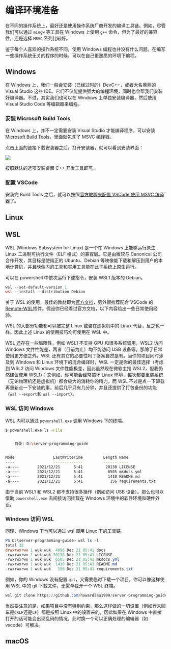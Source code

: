# 编译环境准备

在不同的操作系统上，最好还是使用操作系统厂商开发的编译工具链。例如，尽管我们可以通过 `mingw` 等工具在 Windows 上使用 `g++` 命令，但为了最好的兼容性，还是选择 `MSVC` 系列比较好。

鉴于每个人喜欢的操作系统不同，使用 Windows 编程也并没有什么问题。在编写一些操作系统无关的程序的时候，可以在自己更熟悉的环境下编程。

## Windows

在 Windows 上，我们一般会安装（已经过时的）DevC++，或者大名鼎鼎的 Visual Studio 这些 IDE。它们不仅能提供强大的编程环境，同时也会帮我们安装好编译器。不过，其实我们也可以在 Windows 上单独安装编译器，然后使用 Visual Studio Code 等编辑器来编程。

### 安装 Microsoft Build Tools

在 Windows 上，并不一定需要安装 Visual Studio 才能编译程序，可以安装 [Microsoft Build Tools](https://visualstudio.microsoft.com/thank-you-downloading-visual-studio/?sku=BuildTools&rel=16)，里面就包含了 MSVC 编译器。

点击上面的链接下载安装器之后，打开安装器，就可以看到安装界面：

![](img/ms-build-tools.png)

按照默认的选项安装桌面 C++ 开发工具即可。

### 配置 VSCode

安装完 Build Tools 之后，就可以按照[官方教程来配置 VSCode 使用 MSVC 编译器](https://code.visualstudio.com/docs/cpp/config-msvc)了。

## Linux

## WSL

WSL (Windows Subsystem for Linux) 是一个在 Windows 上能够运行原生 Linux 二进制可执行文件（ELF 格式）的兼容层。它是由微软与 Canonical 公司合作开发，其目标是使纯正的 Ubuntu、Debian 等映像能下载和解压到用户的本地计算机，并且映像内的工具和实用工具能在此子系统上原生运行。

可以在 powershell 中依次运行下述指令，安装 WSL1 版本的 Debian。

```powershell
wsl --set-default-version 1
wsl --install --distribution Debian
```

关于 WSL 的使用，最佳的教材即为[官方文档](https://docs.microsoft.com/zh-cn/windows/wsl/)，另外很推荐配合 VSCode 的[Remote-WSL](https://docs.microsoft.com/zh-cn/windows/wsl/tutorials/wsl-vscode)插件。假设你已经看过官方文档，以下内容给出一些日常使用经验。

WSL 的大部分功能都可以被完整 Linux 或装在虚拟机中的 Linux 代替，反之也一样。因此上述 Linux 的使用技巧均可使用在 WSL 中。

WSL 还存在一些局限性，例如 WSL1 不支持 GPU 和很多系统调用，WSL2 访问 Windows 文件性能差，两者（目前为止）均不能访问 USB 设备等。那除了日常使用更方便之外，WSL 还有其它的必要性吗？答案自然是有。当你的项目同时涉及到 Windows 和 Linux 环境下的混合编译时，WSL 一定是你的最佳选择（考虑到 WSL2 访问 Windows 文件性能极差，因此虽然现在微软主推 WSL2，但我仍然建议使用 WSL1）；又例如，你可能会经常搞坏 Linux 环境，每次都要重装系统（无论物理机还是虚拟机）都会极大的消耗你的精力，而 WSL 不过是点一下卸载再重新点一下安装的事，前后几乎只有几分钟，并且还提供了打包备份的功能（`wsl --export`和 `wsl --import`）。

### WSL 访问 Windows

WSL 内可以通过 `powershell.exe` 调用 Windows 下的终端。

```bash
$ powershell.exe ls -File


    目录: D:\server-programming-guide


Mode                 LastWriteTime         Length Name
----                 -------------         ------ ----
-a----        2021/12/21      5:41          20138 LICENSE
-a----        2021/12/21      5:41           6505 mkdocs.yml
-a----        2021/12/21      5:41           1410 README.md
-a----        2021/12/21      5:41            156 requirements.txt
```

由于当前 WSL1 和 WSL2 都不支持很多操作（例如访问 USB 设备）。那么也可以借助 `powershell.exe` 去间接访问挂载在 Windows 环境中的软件环境和硬件外设。

### Windows 访问 WSL

同理，Windows 下也可以通过 wsl 调用 Linux 下的工具链。

```powershell
PS D:\server-programming-guide> wsl ls -l
total 32
drwxrwxrwx 1 wuk wuk  4096 Dec 21 05:41 docs
-rwxrwxrwx 1 wuk wuk 20138 Dec 21 05:41 LICENSE
-rwxrwxrwx 1 wuk wuk  6505 Dec 21 05:41 mkdocs.yml
-rwxrwxrwx 1 wuk wuk  1410 Dec 21 05:41 README.md
-rwxrwxrwx 1 wuk wuk   156 Dec 21 05:41 requirements.txt
```

例如，你的 Windows 没有配置 `git`，又需要临时下载一个项目，你可以像这样使用 WSL 中的 git 下载文件，无需单独开一个 WSL 终端。

```powershell
wsl git clone https://github.com/howardlau1999/server-programming-guide.git
```

当然要注意的是，如果项目中没有特别约束，那么这样做的一切设置（例如行末回车是`CRLF`还是`LF`）都是按照 Linux 中的设置来的，因此如果在 Windows 中直接打开的话可能会出现乱码的情况，此时换一个可以正确处理的编辑器（如 vscode）可解决。

## macOS
